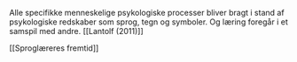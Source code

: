 Alle specifikke menneskelige psykologiske processer bliver bragt i stand af psykologiske redskaber som sprog, tegn og symboler. Og læring foregår i et samspil med andre. [[Lantolf (2011)]]

[[Sproglæreres fremtid]]